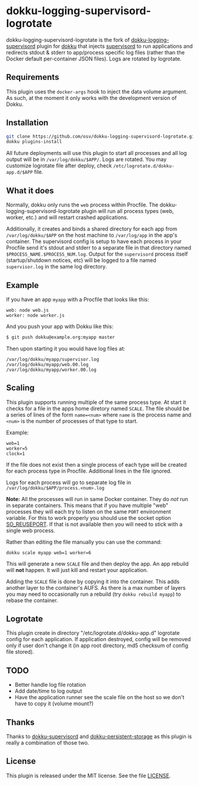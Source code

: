 # dokku-logging-supervisord-logrotate

dokku-logging-supervisord-logrotate is the fork of
[dokku-logging-supervisord](https://github.com/sehrope/dokku-logging-supervisord)
plugin for [dokku][dokku] that injects
[supervisord][super] to run applications and redirects stdout & stderr to app/process specific log files (rather than the Docker default per-container JSON files).
Logs are rotated by logrotate. 

## Requirements

This plugin uses the `docker-args` hook to inject the data volume argument. As such, at the moment it only works with the development version of Dokku. 

## Installation

```sh
git clone https://github.com/osv/dokku-logging-supervisord-logrotate.git /var/lib/dokku/plugins/logging-supervisord-logrotate
dokku plugins-install
```

All future deployments will use this plugin to start all processes and all log output will be in `/var/log/dokku/$APP/`.
Logs are rotated. You may customize logrotate file after deploy, check `/etc/logrotate.d/dokku-app.d/$APP` file.

## What it does

Normally, dokku only runs the `web` process within Procfile. The
dokku-logging-supervisord-logrotate plugin will run all process types (web, worker, etc.) and will restart crashed applications.

Additionally, it creates and binds a shared directory for each app from `/var/log/dokku/$APP` on the host machine to `/var/log/app` in the app's container. The supervisord config is setup to have each process in your Procfile send it's stdout and stderr to a separate file in that directory named `$PROCESS_NAME.$PROCESS_NUM.log`. Output for the  `supervisord` process itself (startup/shutdown notices, etc) will be logged to a file named `supervisor.log` in the same log directory.

## Example

If you have an app `myapp` with a Procfile that looks like this:

    web: node web.js
    worker: node worker.js

And you push your app with Dokku like this:

```sh
$ git push dokku@example.org:myapp master
```

Then upon starting it you would have log files at:

    /var/log/dokku/myapp/supervisor.log
    /var/log/dokku/myapp/web.00.log
    /var/log/dokku/myapp/worker.00.log

## Scaling

This plugin supports running multiple of the same process type. At start it checks for a file in the apps home diretory named `SCALE`. The file should be a series of lines of the form `name=<num>` where `name` is the process name and `<num>` is the number of processes of that type to start.

Example:

    web=1
    worker=5
    clock=1

If the file does not exist then a single process of each type will be created for each process type in Procfile. Additional lines in the file ignored.

Logs for each process will go to separate log file in `/var/log/dokku/$APP/process.<num>.log`

__Note:__ All the processes will run in same Docker container. They do *not* run in separate containers. This means that if you have multiple "web" processes they will each try to listen on the same `PORT` environment variable. For this to work properly you should use the socket option [SO_REUSEPORT](https://lwn.net/Articles/542629/). If that is not available then you will need to stick with a single web process.

Rather than editing the file manually you can use the command:

    dokku scale myapp web=1 worker=6

This will generate a new `SCALE` file and then deploy the app. An app rebuild will __not__ happen. It will just kill and restart your application.

Adding the `SCALE` file is done by copying it into the container. This adds another layer to the container's AUFS. As there is a max number of layers you may need to occasionally run a rebuild (try `dokku rebuild myapp`) to rebase the container.

## Logrotate

This plugin create in directory "/etc/logrotate.d/dokku-app.d" logrotate config for each application.
If application destroyed, config will be removed only if user don't change it (in app root directory, md5 checksum of config file stored).

## TODO

* Better handle log file rotation
* Add date/time to log output
* Have the application runner see the scale file on the host so we don't have to copy it (volume mount?)

## Thanks

Thanks to [dokku-supervisord](https://github.com/statianzo/dokku-supervisord) and [dokku-persistent-storage](https://github.com/dyson/dokku-persistent-storage) as this plugin is really a combination of those two.

## License

This plugin is released under the MIT license. See the file [LICENSE](LICENSE).

[dokku]: https://github.com/progrium/dokku
[super]: http://supervisord.org
